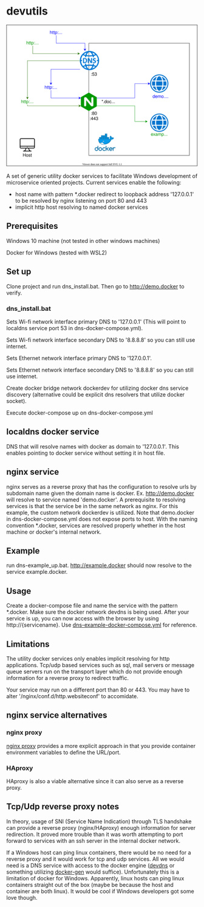 ﻿# devutils

![dns](https://github.com/adiamante/devutils/blob/main/images/dns.svg)

A set of generic utility docker services to facilitate Windows development of microservice oriented projects. Current services enable the following:

- host name with pattern *.docker redirect to loopback address '127.0.0.1' to be resolved by nginx listening on port 80 and 443
- implicit http host resolving to named docker services

## Prerequisites

Windows 10 machine (not tested in other windows machines)

Docker for Windows (tested with WSL2)

## Set up

Clone project and run dns_install.bat. Then go to http://demo.docker to verify.

### dns_install.bat

Sets Wi-fi network interface primary DNS to '127.0.0.1' (This will point to localdns service port 53 in dns-docker-compose.yml).

Sets Wi-fi network interface secondary DNS to '8.8.8.8' so you can still use internet.

Sets Ethernet network interface primary DNS to '127.0.0.1'.

Sets Ethernet network interface secondary DNS to '8.8.8.8' so you can still use internet.

Create docker bridge network dockerdev for utilizing docker dns service discovery (alternative could be explicit dns resolvers that utilize docker socket).

Execute docker-compose up on dns-docker-compose.yml

## localdns docker service

DNS that will resolve names with docker as domain to '127.0.0.1'. This enables pointing to docker service without setting it in host file.

## nginx service

nginx serves as a reverse proxy that has the configuration to resolve urls by subdomain name given the domain name is docker. Ex. http://demo.docker will resolve to service named 'demo.docker'. A prerequisite to resolving services is that the service be in the same network as nginx. For this example, the custom network dockerdev is utilized. Note that demo.docker in dns-docker-compose.yml does not expose ports to host. With the naming convention *.docker, services are resolved properly whether in the host machine or docker's internal network.

## Example

run dns-example_up.bat. http://example.docker should now resolve to the service example.docker.

## Usage

Create a docker-compose file and name the service with the pattern *.docker. Make sure the docker network devdns is being used. After your service is up, you can now access with the browser by using http://{servicename}. Use [dns-example-docker-compose.yml](https://github.com/adiamante/devutils/blob/main/dns-example-docker-compose.yml) for reference.

## Limitations

The utility docker services only enables implicit resolving for http applications. Tcp/udp based services such as sql, mail servers or message queue servers run on the transport layer which do not provide enough information for a reverse proxy to redirect traffic.

Your service may run on a different port than 80 or 443. You may have to alter '/nginx/conf.d/http.websiteconf' to accomidate.

## nginx service alternatives

### nginx proxy

[nginx proxy](https://index.docker.io/u/jwilder/nginx-proxy/) provides a more explicit approach in that you provide container environment variables to define the URL/port.

### HAproxy

HAproxy is also a viable alternative since it can also serve as a reverse proxy.

## Tcp/Udp reverse proxy notes

In theory, usage of SNI (Service Name Indication) through TLS handshake can provide a reverse proxy (nginx/HAproxy) enough information for server redirection. It proved more trouble than it was worth attempting to port forward to services with an ssh server in the internal docker network.

If a Windows host can ping linux containers, there would be no need for a reverse proxy and it would work for tcp and udp services. All we would need is a DNS service with access to the docker engine ([devdns](https://github.com/ruudud/devdns) or something utilizing [docker-gen](https://github.com/jwilder/docker-gen) would suffice). Unfortunately this is a limitation of docker for Windows. Apparently, linux hosts can ping linux containers straight out of the box (maybe be because the host and container are both linux). It would be cool if Windows developers got some love though. 